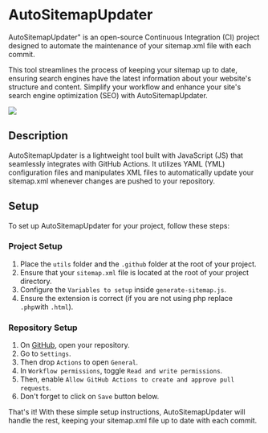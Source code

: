 # AutoSitemapUpdater
AutoSitemapUpdater" is an open-source Continuous Integration (CI) project designed to automate the maintenance of your sitemap.xml file with each commit.

This tool streamlines the process of keeping your sitemap up to date, ensuring search engines have the latest information about your website's structure and content. Simplify your workflow and enhance your site's search engine optimization (SEO) with AutoSitemapUpdater.

<a href="https://skillicons.dev"><img src="https://skillicons.dev/icons?i=js,githubactions"/></a>

## Description
AutoSitemapUpdater is a lightweight tool built with JavaScript (JS) that seamlessly integrates with GitHub Actions. It utilizes YAML (YML) configuration files and manipulates XML files to automatically update your sitemap.xml whenever changes are pushed to your repository.

## Setup
To set up AutoSitemapUpdater for your project, follow these steps:

### Project Setup
1. Place the `utils` folder and the `.github` folder at the root of your project.
2. Ensure that your `sitemap.xml` file is located at the root of your project directory.
3. Configure the `Variables to setup` inside `generate-sitemap.js`.
4. Ensure the extension is correct (if you are not using php replace `.php`with `.html`).

### Repository Setup
1. On [GitHub](https://github.com/), open your repository.
2. Go to `Settings`.
3. Then drop `Actions` to open `General`.
4. In `Workflow permissions`, toggle `Read and write permissions`.
5. Then, enable `Allow GitHub Actions to create and approve pull requests`.
6. Don't forget to click on `Save` button below.

That's it! With these simple setup instructions, AutoSitemapUpdater will handle the rest, keeping your sitemap.xml file up to date with each commit.